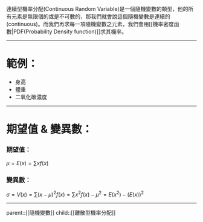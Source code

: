 連續型機率分配(Continuous Random Variable)是一個隨機變數的類型，他的所有元素是無限個的或是不可數的，那我們就會說這個隨機變數是連續的(continuous)。而我們再求每一項隨機變數之元素，我們會用[[機率密度函數|PDF(Probability Density function)]]求其機率。
- - -
# 範例：
- 身高
- 體重
- 二氧化碳濃度
- - - 
# 期望值 & 變異數：
### 期望值：
$\mu=E(x)=\sum xf(x)$
### 變異數：
$\sigma=V(x)=\sum (x-\mu)^2f(x)=\sum x^2f(x)-\mu^2=E(x^2)-(E(x))^2$
- - -
parent::[[隨機變數]]
child::[[離散型機率分配]]